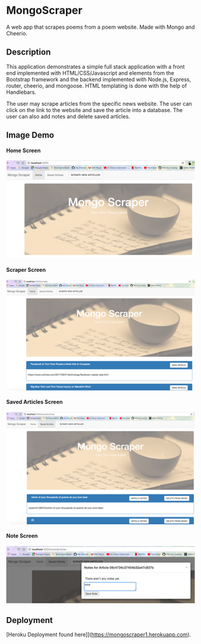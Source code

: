 # MongoScraper
A web app that scrapes poems from a poem website. Made with Mongo and Cheerio.

## Description

This application demonstrates a simple full stack application with a front end implemented with HTML/CSS/Javascript and elements from the Bootstrap framework and the backend implemented with Node.js, Express, router, cheerio, and mongoose. HTML templating is done with the help of Handlebars.

The user may scrape articles from the specific news website. The user can click on the link to the website and save the article into a database. The user can also add notes and delete saved articles. 

## Image Demo
#### Home Screen
![alt text](./public/assets/images/home.png)

#### Scraper Screen
![alt text](./public/assets/images/scrape.png)

#### Saved Articles Screen
![alt text](./public/assets/images/saved.png)

#### Note Screen
![alt text](./public/assets/images/note.png)

## Deployment

[Heroku Deployment found here]](https://mongoscraper1.herokuapp.com).
